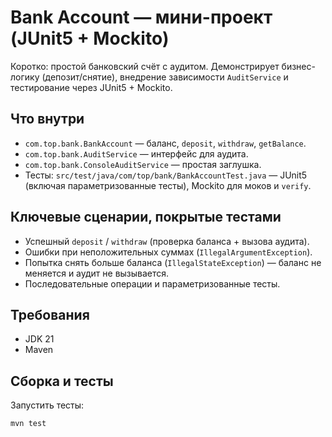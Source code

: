 # Bank Account — мини-проект (JUnit5 + Mockito)

Коротко: простой банковский счёт с аудитом. Демонстрирует бизнес-логику (депозит/снятие), внедрение зависимости `AuditService` и тестирование через JUnit5 + Mockito.

## Что внутри

- `com.top.bank.BankAccount` — баланс, `deposit`, `withdraw`, `getBalance`.
- `com.top.bank.AuditService` — интерфейс для аудита.
- `com.top.bank.ConsoleAuditService` — простая заглушка.
- Тесты: `src/test/java/com/top/bank/BankAccountTest.java` — JUnit5 (включая параметризованные тесты), Mockito для моков и `verify`.

## Ключевые сценарии, покрытые тестами

- Успешный `deposit` / `withdraw` (проверка баланса + вызова аудита).
- Ошибки при неположительных суммах (`IllegalArgumentException`).
- Попытка снять больше баланса (`IllegalStateException`) — баланс не меняется и аудит не вызывается.
- Последовательные операции и параметризованные тесты.

## Требования

- JDK 21
- Maven

## Сборка и тесты

Запустить тесты:

```bash
mvn test
```